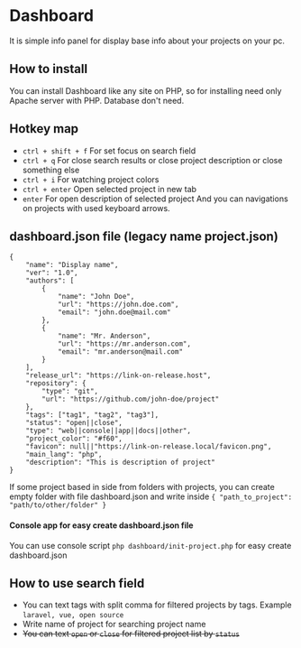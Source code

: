 # Dashboard
It is simple info panel for display base info about your projects on your pc.

## How to install
You can install Dashboard like any site on PHP, so for installing need only Apache server with PHP. Database don't need. 

## Hotkey map
- `ctrl + shift + f` For set focus on search field
- `ctrl + q` For close search results or close project description or close something else
- `ctrl + i` For watching project colors
- `ctrl + enter` Open selected project in new tab
- `enter` For open description of selected project
And you can navigations on projects with used keyboard arrows.

## dashboard.json file (legacy name project.json)

	{
		"name": "Display name",
		"ver": "1.0",
		"authors": [
			{
				"name": "John Doe",
				"url": "https://john.doe.com",
				"email": "john.doe@mail.com"
			},
			{
				"name": "Mr. Anderson",
				"url": "https://mr.anderson.com",
				"email": "mr.anderson@mail.com"
			}
		],
		"release_url": "https://link-on-release.host",
		"repository": {
			"type": "git",
			"url": "https://github.com/john-doe/project"
		},
		"tags": ["tag1", "tag2", "tag3"],
		"status": "open||close",
		"type": "web||console||app||docs||other",
		"project_color": "#f60",
		"favicon": null||"https://link-on-release.local/favicon.png",
		"main_lang": "php",
		"description": "This is description of project"
	}

If some project based in side from folders with projects, you can create empty folder with file dashboard.json and write inside `{ "path_to_project": "path/to/other/folder" }`

#### Console app for easy create dashboard.json file
You can use console script `php dashboard/init-project.php` for easy create dashboard.json

## How to use search field
- You can text tags with split comma for filtered projects by tags. Example `laravel, vue, open source`
- Write name of project for searching project name
- ~~You can text `open` or `close` for filtered project list by `status`~~